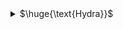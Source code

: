 <details>
<summary>$\huge{\text{Hydra}}$</summary>

- HTTP Basic Authentication & HTTP Digest Authentication
  - `hydra -L users.txt -P password.txt -vV example.com http-get /basic`
  - IMPORTANT NOTE: /basic and /basic/ are different... so pay attention to set the correct path

<br>
</details>

